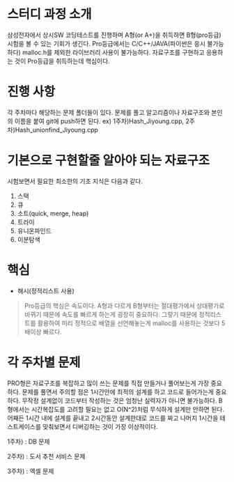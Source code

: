# 스터디 과정 소개
삼성전자에서 상시SW 코딩테스트를 진행하며 A형(or A+)을 취득하면 B형(pro등급) 시험을 볼 수 있는 기회가 생긴다. Pro등급에서는 C/C++/JAVA(파이썬은 응시 불가능하다) malloc.h를 제외한 라이브러리 사용이 불가능하다. 자료구조를 구현하고 응용하는 것이 Pro등급을 취득하는데 핵심이다.

# 진행 사항
각 주차마다 해당하는 문제 폴더들이 있다. 문제를 풀고 알고리즘이나 자료구조와 본인의 이름을 붙여 git에 push하면 된다.
ex) 1주차)Hash_Jiyoung.cpp, 2주차)Hash_unionfind_Jiyoung.cpp

# 기본으로 구현할줄 알아야 되는 자료구조
시험보면서 필요한 최소한의 기초 지식은 다음과 같다.
1. 스택
2. 큐
3. 소트(quick, merge, heap)
4. 트라이
5. 유니온파인드
6. 이분탐색

# 핵심
* 해시(정적리스트 사용)
>Pro등급의 핵심은 속도이다. A형과 다르게 B형부터는 절대평가에서 상대평가로 바뀌기 때문에 속도를 빠르게 하는게 굉장히 중요하다. 그렇기 때문에 정적리스트를 활용하여 미리 정적으로 배열을 선언해놓는게 malloc를 사용하는 것보다 5배이상 빠르다.

# 각 주차별 문제
PRO형은 자료구조를 복잡하고 많이 쓰는 문제를 직접 만들거나 풀어보는게 가장 중요하다. 문제를 풀면서 주의할 점은 1시간안에 최적의 설계를 하고 코드로 들어가는게 중요하다.
무작정 설계없이 코드부터 작성하는 것은 엄청난 실력자가 아니면 불가능하다. B형에서는 시간복잡도를 고려할 필요는 없고 O(N^2)처럼 무식하게 설계만 안하면 된다.
어째든 1시간 내에 설계를 끝내고 2시간동안 설계한대로 코드를 짜고 나머지 1시간을 테스트케이스를 맞춰보면서 디버깅하는 것이 가장 이상적이다.

   1주차) : DB 문제

   2주차) : 도서 추천 서비스 문제

   3주차) : 엑셀 문제 
